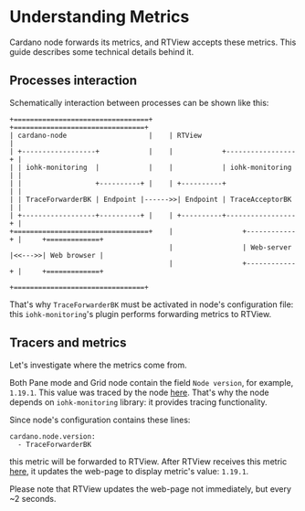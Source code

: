 # Understanding Metrics

Cardano node forwards its metrics, and RTView accepts these metrics. This guide describes some technical details behind it.

## Processes interaction

Schematically interaction between processes can be shown like this:

```
+=================================+    +================================+
| cardano-node                    |    | RTView                         |
| +------------------+            |    |            +-----------------+ |
| | iohk-monitoring  |            |    |            | iohk-monitoring | |
| |                  +----------+ |    | +----------+                 | |
| | TraceForwarderBK | Endpoint |------>>| Endpoint | TraceAcceptorBK | |
| +------------------+----------+ |    | +----------+-----------------+ |
+=================================+    |                 +------------+ |     +=============+
                                       |                 | Web-server |<<--->>| Web browser |
                                       |                 +------------+ |     +=============+
                                       +================================+
```

That's why `TraceForwarderBK` must be activated in node's configuration file: this `iohk-monitoring`'s plugin performs forwarding metrics to RTView.

## Tracers and metrics

Let's investigate where the metrics come from.

Both Pane mode and Grid node contain the field `Node version`, for example, `1.19.1`. This value was traced by the node [here](https://github.com/input-output-hk/cardano-node/blob/4a8be018cc141023c688fd351e1eeea073f4bf18/cardano-node/src/Cardano/Node/Run.hs#L389). That's why the node depends on `iohk-monitoring` library: it provides tracing functionality.

Since node's configuration contains these lines:

```
cardano.node.version:
  - TraceForwarderBK
```

this metric will be forwarded to RTView. After RTView receives this metric [here](https://github.com/input-output-hk/cardano-rt-view/blob/84081b64dfdfc57606d446190aabfe1f2928ab16/src/Cardano/RTView/NodeState/Updater.hs#L208-L211), it updates the web-page to display metric's value: `1.19.1`.

Please note that RTView updates the web-page not immediately, but every ~2 seconds.
